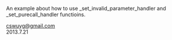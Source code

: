 An example about how to use _set_invalid_parameter_handler and _set_purecall_handler functioins.

cswuyg@gmail.com  
2013.7.21